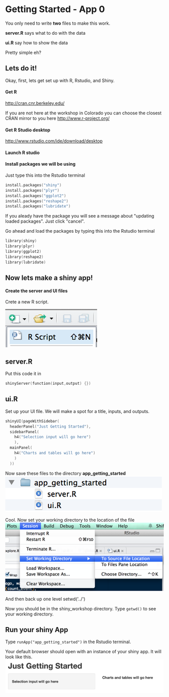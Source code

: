 # Getting Started - App 0

You only need to write **two** files to make this work.

**server.R** says what to do with the data

**ui.R** say how to show the data

Pretty simple eh?

## Lets do it!

Okay, first, lets get set up with R, Rstudio, and Shiny.

#### Get R
http://cran.cnr.berkeley.edu/

If you are not here at the workshop in Colorado you can choose the closest CRAN mirror to you here
http://www.r-project.org/

#### Get R Studio desktop
http://www.rstudio.com/ide/download/desktop

#### Launch R studio 

#### Install packages we will be using
Just type this into the Rstudio terminal
```s
install.packages("shiny")
install.packages("plyr")
install.packages("ggplot2")
install.packages("reshape2")
install.packages("lubridate")
```
If you aleady have the package you will see a message about "updating loaded packages". Just click "cancel".

Go ahead and load the packages by typing this into the Rstudio terminal
```s
library(shiny)
library(plyr)
library(ggplot2)
library(reshape2)
library(lubridate)
```

## Now lets make a shiny app!

#### Create the server and UI files
Crete a new R script. 

![logo](www/new_rscript.png?raw=true)

## server.R
Put this code it in
```s
shinyServer(function(input,output) {})
```

## ui.R
Set up your UI file. We will make a spot for a title, inputs, and outputs.
```s
shinyUI(pageWithSidebar(
  headerPanel("Just Getting Started"),
  sidebarPanel(
    h4("Selection input will go here")
    ),
  mainPanel(
    h4("Charts and tables will go here")
    )
  ))
```
Now save these files to the directory **app_getting_started**
![logo](www/directory.png?raw=true)

Cool. Now set your working directory to the location of the file
![logo](www/setwd.png?raw=true)

And then back up one level
setwd('../')

Now you should be in the shiny_workshop directory. Type `getwd()` to see your working directory.

## Run your shiny App
Type `runApp("app_getting_started")` in the Rstudio terminal.

Your default browser should open with an instance of your shiny app. It will look like this.
![logo](www/app.png?raw=true)

